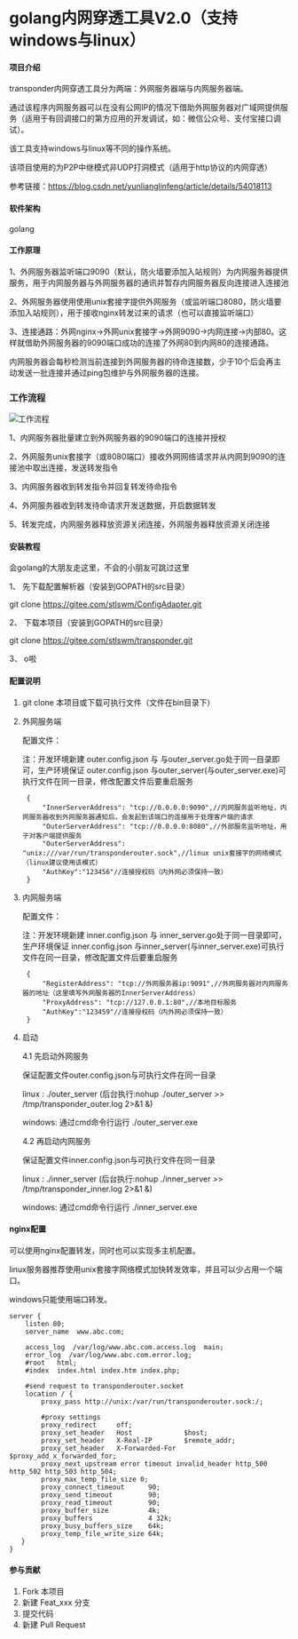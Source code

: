 # golang内网穿透工具V2.0（支持windows与linux）

#### 项目介绍
transponder内网穿透工具分为两端：外网服务器端与内网服务器端。

通过该程序内网服务器可以在没有公网IP的情况下借助外网服务器对广域网提供服务（适用于有回调接口的第方应用的开发调试，如：微信公众号、支付宝接口调试）。

该工具支持windows与linux等不同的操作系统。

该项目使用的为P2P中继模式非UDP打洞模式（适用于http协议的内网穿透）

参考链接：https://blog.csdn.net/yunlianglinfeng/article/details/54018113

#### 软件架构
golang


#### 工作原理

1、外网服务器监听端口9090（默认，防火墙要添加入站规则）为内网服务器提供服务，用于内网服务器与外网服务器的通讯并暂存内网服务器反向连接进入连接池

2、外网服务器使用使用unix套接字提供外网服务（或监听端口8080，防火墙要添加入站规则），用于接收nginx转发过来的请求（也可以直接监听端口）

3、连接通路：外网nginx->外网unix套接字->外网9090->内网连接->内部80。这样就借助外网服务器的9090端口成功的连接了外网80到内网80的连接通路。

内网服务器会每秒检测当前连接到外网服务器的待命连接数，少于10个后会再主动发送一批连接并通过ping包维护与外网服务器的连接。

### 工作流程

![工作流程](https://www.stlswm.com/uploads/20190119115122.jpg)

1、内网服务器批量建立到外网服务器的9090端口的连接并授权

2、外网服务unix套接字（或8080端口）接收外网网络请求并从内网到9090的连接池中取出连接，发送转发指令

3、内网服务器收到转发指令并回复转发待命指令

4、外网服务器收到转发待命请求开发送数据，开启数据转发

5、转发完成，内网服务器释放资源关闭连接，外网服务器释放资源关闭连接

#### 安装教程

会golang的大朋友走这里，不会的小朋友可跳过这里

1、 先下载配置解析器（安装到GOPATH的src目录）

git clone https://gitee.com/stlswm/ConfigAdapter.git

2、 下载本项目（安装到GOPATH的src目录）

git clone https://gitee.com/stlswm/transponder.git

3、 o啦


#### 配置说明

1. git clone 本项目或下载可执行文件（文件在bin目录下）

2. 外网服务端

    配置文件：
    
    注：开发环境新建 outer.config.json 与 与outer_server.go处于同一目录即可，生产环境保证 outer.config.json 与outer_server(与outer_server.exe)可执行文件在同一目录，修改配置文件后要重启服务

        
        { 
            "InnerServerAddress": "tcp://0.0.0.0:9090",//内网服务监听地址，内网服务器收到外网服务器通知后，会发起到该端口的连接用于处理客户端的请求
            "OuterServerAddress": "tcp://0.0.0.0:8080",//外部服务监听地址，用于对客户端提供服务
            "OuterServerAddress": "unix:///var/run/transponderouter.sock",//linux unix套接字的网络模式（linux建议使用该模式）
            "AuthKey":"123456"//连接授权码（内外网必须保持一致）
        }

3. 内网服务端

    配置文件：
    
    注：开发环境新建 inner.config.json 与 inner_server.go处于同一目录即可，生产环境保证 inner.config.json 与inner_server(与inner_server.exe)可执行文件在同一目录，修改配置文件后要重启服务
    
        
        {
            "RegisterAddress": "tcp://外网服务器ip:9091",//外网服务器对内网服务器的地址（这里填写外网服务器的InnerServerAddress）
            "ProxyAddress": "tcp://127.0.0.1:80",//本地目标服务
            "AuthKey":"123459"//连接授权码（内外网必须保持一致）
        }
    
4. 启动

   4.1 先启动外网服务 
   
   保证配置文件outer.config.json与可执行文件在同一目录
   
    
    linux : ./outer_server (后台执行:nohup ./outer_server >> /tmp/transponder_outer.log 2>&1 &)
    
    windows: 通过cmd命令行运行 ./outer_server.exe
        
   4.2 再启动内网服务
   
   保证配置文件inner.config.json与可执行文件在同一目录
   
    linux : ./inner_server (后台执行:nohup ./inner_server >> /tmp/transponder_inner.log 2>&1 &)
    
    windows: 通过cmd命令行运行 ./inner_server.exe
		
#### nginx配置

可以使用nginx配置转发，同时也可以实现多主机配置。

linux服务器推荐使用unix套接字网络模式加快转发效率，并且可以少占用一个端口。

windows只能使用端口转发。

    server {
		listen 80;
		server_name  www.abc.com;
	 
		access_log  /var/log/www.abc.com.access.log  main;
		error_log  /var/log/www.abc.com.error.log;
		#root   html;
		#index  index.html index.htm index.php;
	 
		#send request to transponderouter.socket
		location / {
			proxy_pass http://unix:/var/run/transponderouter.sock:/;
			
			#proxy settings
			proxy_redirect     off;
			proxy_set_header   Host             $host;
			proxy_set_header   X-Real-IP        $remote_addr;
			proxy_set_header   X-Forwarded-For  $proxy_add_x_forwarded_for;
			proxy_next_upstream error timeout invalid_header http_500 http_502 http_503 http_504;
			proxy_max_temp_file_size 0;
			proxy_connect_timeout      90;
			proxy_send_timeout         90;
			proxy_read_timeout         90;
			proxy_buffer_size          4k;
			proxy_buffers              4 32k;
			proxy_busy_buffers_size    64k;
			proxy_temp_file_write_size 64k;
	   }
	}

#### 参与贡献

1. Fork 本项目
2. 新建 Feat_xxx 分支
3. 提交代码
4. 新建 Pull Request
